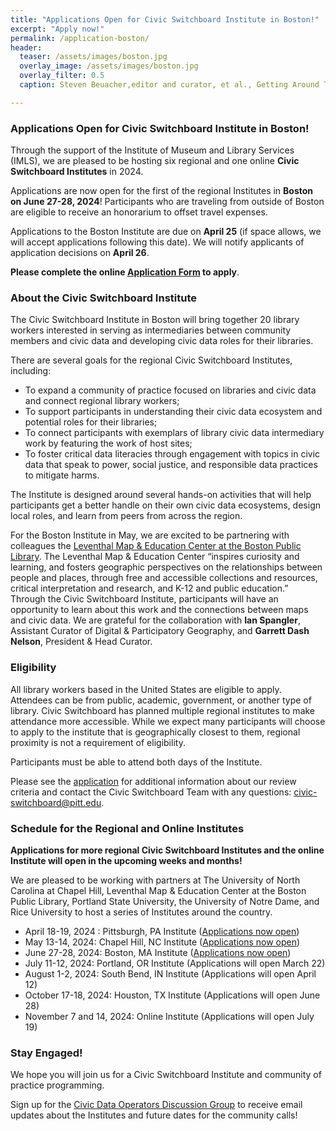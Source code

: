 ```yaml
---
title: "Applications Open for Civic Switchboard Institute in Boston!"
excerpt: "Apply now!"
permalink: /application-boston/
header:
  teaser: /assets/images/boston.jpg
  overlay_image: /assets/images/boston.jpg
  overlay_filter: 0.5
  caption: Steven Beuacher,editor and curator, et al., Getting Around Town, Four Centuries of Mapping Boston in Transit (Leventhal Map & Education Center at the Boston Public Library, 2023). https://www.leventhalmap.org/digital-exhibitions/getting-around-town/topics/networks-for-a-growing-city/

---
```

### Applications Open for Civic Switchboard Institute in Boston!
Through the support of the Institute of Museum and Library Services (IMLS), we are pleased to be hosting six regional and one online **Civic Switchboard Institutes** in 2024. 

Applications are now open for the first of the regional Institutes in **Boston on June 27-28, 2024**! Participants who are traveling from outside of Boston are eligible to receive an honorarium to offset travel expenses.

Applications to the Boston Institute are due on **April 25** (if space allows, we will accept applications following this date).  We will notify applicants of application decisions on **April 26**.

**Please complete the online [Application Form](https://docs.google.com/forms/d/e/1FAIpQLSct35PAV6t2-0FHdGWXNMTJY9BpU4D0dmjJFFvMrFPJcqwmWg/viewform) to apply**.  

### About the Civic Switchboard Institute
The Civic Switchboard Institute in Boston will bring together 20 library workers interested in serving as intermediaries between community members and civic data and developing civic data roles for their libraries.

There are several goals for the regional Civic Switchboard Institutes, including: 
* To expand a community of practice focused on libraries and civic data and connect regional library workers; 
* To support participants in understanding their civic data ecosystem and potential roles for their libraries; 
* To connect participants with exemplars of library civic data intermediary work by featuring the work of host sites;
* To foster critical data literacies through engagement with topics in civic data that speak to power, social justice, and responsible data practices to mitigate harms.

The Institute is designed around several hands-on activities that will help participants get a better handle on their own civic data ecosystems, design local roles, and learn from peers from across the region.

For the Boston Institute in May, we are excited to be partnering with colleagues the [Leventhal Map & Education Center at the Boston Public Library](https://www.leventhalmap.org/). The Leventhal Map & Education Center “inspires curiosity and learning, and fosters geographic perspectives on the relationships between people and places, through free and accessible collections and resources, critical interpretation and research, and K-12 and public education.” Through the Civic Switchboard Institute, participants will have an opportunity to learn about this work and the connections between maps and civic data. We are grateful for the collaboration with **Ian Spangler**, Assistant Curator of Digital & Participatory Geography, and **Garrett Dash Nelson**, President & Head Curator.


### Eligibility
All library workers based in the United States are eligible to apply. Attendees can be from public, academic, government, or another type of library. Civic Switchboard has planned multiple regional institutes to make attendance more accessible. While we expect many participants will choose to apply to the institute that is geographically closest to them, regional proximity is not a requirement of eligibility.


Participants must be able to attend both days of the Institute. 


Please see the [application](https://docs.google.com/forms/d/e/1FAIpQLSct35PAV6t2-0FHdGWXNMTJY9BpU4D0dmjJFFvMrFPJcqwmWg/viewform) for additional information about our review criteria and contact the Civic Switchboard Team with any questions: civic-switchboard@pitt.edu.

### Schedule for the Regional and Online Institutes
**Applications for more regional Civic Switchboard Institutes and the online Institute will open in the upcoming weeks and months!**

We are pleased to be working with partners at The University of North Carolina at Chapel Hill, Leventhal Map & Education Center at the Boston Public Library, Portland State University, the University of Notre Dame, and Rice University to host a series of Institutes around the country. 
 
* April 18-19, 2024 : Pittsburgh, PA Institute ([Applications now open](https://docs.google.com/forms/d/e/1FAIpQLScnwNbey3VlmDFImyMKJG0wuej8df9nW_2UWlpj7uqfG_HyVw/viewform))
* May 13-14, 2024: Chapel Hill, NC Institute ([Applications now open](https://docs.google.com/forms/d/e/1FAIpQLSeP6aA3nFt6uCWAx8kPxxGBSc8r8YPRhvIp5_z2SUNlBvAiYA/viewform))
* June 27-28, 2024: Boston, MA Institute ([Applications now open](https://docs.google.com/forms/d/e/1FAIpQLSct35PAV6t2-0FHdGWXNMTJY9BpU4D0dmjJFFvMrFPJcqwmWg/viewform))
* July 11-12, 2024: Portland, OR Institute (Applications will open March 22)
* August 1-2, 2024: South Bend, IN Institute (Applications will open April 12)
* October 17-18, 2024: Houston, TX Institute (Applications will open June 28)
* November 7 and 14, 2024: Online Institute (Applications will open July 19)

### Stay Engaged!

We hope you will join us for a Civic Switchboard Institute and community of practice programming. 

Sign up for the [Civic Data Operators Discussion Group](https://civic-switchboard.github.io/group/) to receive email updates about the Institutes and future dates for the community calls!
